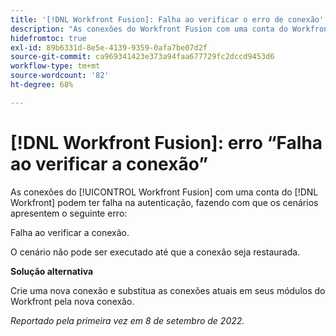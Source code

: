 ```yaml
---
title: '[!DNL Workfront Fusion]: Falha ao verificar o erro de conexão'
description: "As conexões do Workfront Fusion com uma conta do Workfront podem ter falha na autenticação, fazendo com que os cenários apresentem o seguinte erro: falha ao verificar a conexão."
hidefromtoc: true
exl-id: 89b6331d-8e5e-4139-9359-0afa7be07d2f
source-git-commit: ca969341423e373a94faa677729fc2dccd9453d6
workflow-type: tm+mt
source-wordcount: '82'
ht-degree: 68%

---
```


# [!DNL Workfront Fusion]: erro “Falha ao verificar a conexão”

<!--This article is live by request for the workaround-->

As conexões do [!UICONTROL Workfront Fusion] com uma conta do [!DNL Workfront] podem ter falha na autenticação, fazendo com que os cenários apresentem o seguinte erro:

Falha ao verificar a conexão.

O cenário não pode ser executado até que a conexão seja restaurada.

**Solução alternativa**

Crie uma nova conexão e substitua as conexões atuais em seus módulos do Workfront pela nova conexão.

_Reportado pela primeira vez em 8 de setembro de 2022._
